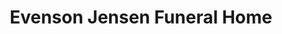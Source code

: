 ---
title: "Evenson Jensen Funeral Home"
url: /lemmon/evenson-jensen-funeral-home/
shop: funeral directors
---